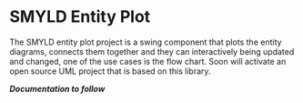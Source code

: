 # SMYLD Entity Plot
The SMYLD entity plot project is a swing component that plots the entity diagrams, connects them together and they can interactively being updated and changed, one of the use cases is the flow chart. Soon will activate an open source UML project that is based on this library. 

_**Documentation to follow**_
